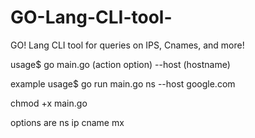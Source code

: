 # GO-Lang-CLI-tool-
GO! Lang CLI tool for queries on IPS, Cnames, and more!




usage$ go main.go (action option) --host (hostname)

example usage$ go run main.go ns --host google.com

chmod +x main.go 

options are
ns
ip
cname
mx 
